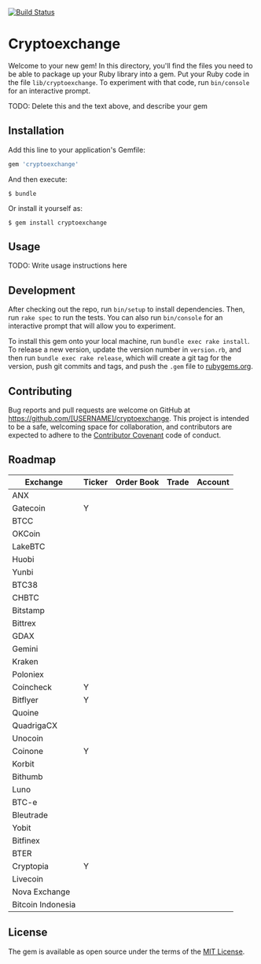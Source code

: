 [![Build Status](https://travis-ci.org/coingecko/cryptoexchange.svg)](https://travis-ci.org/coingecko/cryptoexchange)

# Cryptoexchange

Welcome to your new gem! In this directory, you'll find the files you need to be able to package up your Ruby library into a gem. Put your Ruby code in the file `lib/cryptoexchange`. To experiment with that code, run `bin/console` for an interactive prompt.

TODO: Delete this and the text above, and describe your gem

## Installation

Add this line to your application's Gemfile:

```ruby
gem 'cryptoexchange'
```

And then execute:

    $ bundle

Or install it yourself as:

    $ gem install cryptoexchange

## Usage

TODO: Write usage instructions here

## Development

After checking out the repo, run `bin/setup` to install dependencies. Then, run `rake spec` to run the tests. You can also run `bin/console` for an interactive prompt that will allow you to experiment.

To install this gem onto your local machine, run `bundle exec rake install`. To release a new version, update the version number in `version.rb`, and then run `bundle exec rake release`, which will create a git tag for the version, push git commits and tags, and push the `.gem` file to [rubygems.org](https://rubygems.org).

## Contributing

Bug reports and pull requests are welcome on GitHub at https://github.com/[USERNAME]/cryptoexchange. This project is intended to be a safe, welcoming space for collaboration, and contributors are expected to adhere to the [Contributor Covenant](http://contributor-covenant.org) code of conduct.

## Roadmap

| Exchange          | Ticker  | Order Book | Trade   | Account |
| ----------------- | ------- | ---------- | ------- | ------- |
| ANX               |         |            |         |         |
| Gatecoin          | Y       |            |         |         |
| BTCC              |         |            |         |         |
| OKCoin            |         |            |         |         |
| LakeBTC           |         |            |         |         |
| Huobi             |         |            |         |         |
| Yunbi             |         |            |         |         |
| BTC38             |         |            |         |         |
| CHBTC             |         |            |         |         |
| Bitstamp          |         |            |         |         |
| Bittrex           |         |            |         |         |
| GDAX              |         |            |         |         |
| Gemini            |         |            |         |         |
| Kraken            |         |            |         |         |
| Poloniex          |         |            |         |         |
| Coincheck         | Y       |            |         |         |
| Bitflyer          | Y       |            |         |         |
| Quoine            |         |            |         |         |
| QuadrigaCX        |         |            |         |         |
| Unocoin           |         |            |         |         |
| Coinone           | Y       |            |         |         |
| Korbit            |         |            |         |         |
| Bithumb           |         |            |         |         |
| Luno              |         |            |         |         |
| BTC-e             |         |            |         |         |
| Bleutrade         |         |            |         |         |
| Yobit             |         |            |         |         |
| Bitfinex          |         |            |         |         |
| BTER              |         |            |         |         |
| Cryptopia         | Y       |            |         |         |
| Livecoin          |         |            |         |         |
| Nova Exchange     |         |            |         |         |
| Bitcoin Indonesia |         |            |         |         |



## License

The gem is available as open source under the terms of the [MIT License](http://opensource.org/licenses/MIT).

